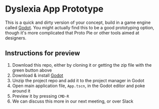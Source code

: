# Dyslexia App Prototype

This is a quick and dirty version of your concept, build in a  game engine called [Godot](https://godotengine.org). You might actually find this to be a good prototyping option, though it's more complicated that Proto Pie or other tools aimed at designers.

## Instructions for preview

1. Download this repo, either by cloning it or getting the zip file with the green button above
2. Download & install [Godot](https://godotengine.org)
3. Unzip the project repo and add it to the project manager in Godot
4. Open main application file, `App.tscn`, in the Godot editor and poke around it
5. Preview it by pressing `CMD-R`
6. We can discuss this more in our next meeting, or over Slack

